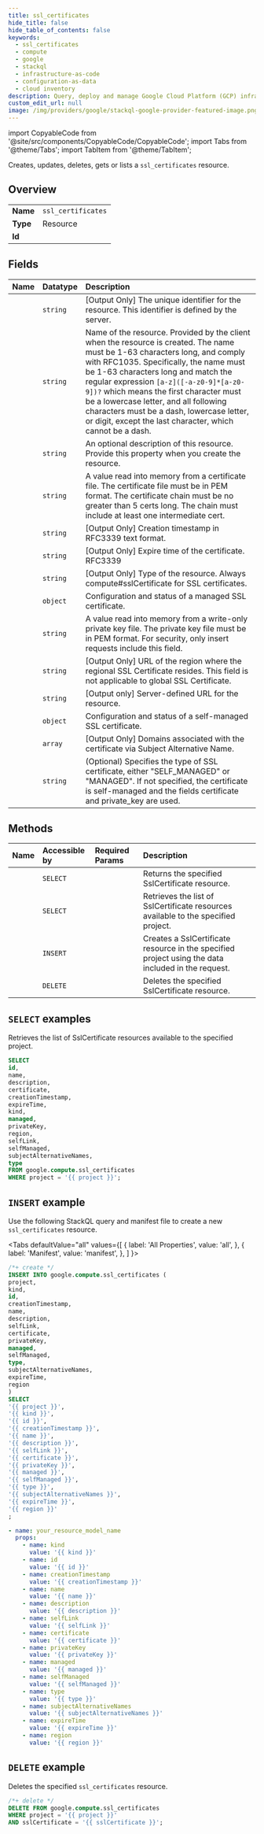 ```yaml
---
title: ssl_certificates
hide_title: false
hide_table_of_contents: false
keywords:
  - ssl_certificates
  - compute
  - google
  - stackql
  - infrastructure-as-code
  - configuration-as-data
  - cloud inventory
description: Query, deploy and manage Google Cloud Platform (GCP) infrastructure and resources using SQL
custom_edit_url: null
image: /img/providers/google/stackql-google-provider-featured-image.png
---
```


import CopyableCode from '@site/src/components/CopyableCode/CopyableCode';
import Tabs from '@theme/Tabs';
import TabItem from '@theme/TabItem';

Creates, updates, deletes, gets or lists a <code>ssl_certificates</code> resource.

## Overview
<table><tbody>
<tr><td><b>Name</b></td><td><code>ssl_certificates</code></td></tr>
<tr><td><b>Type</b></td><td>Resource</td></tr>
<tr><td><b>Id</b></td><td><CopyableCode code="google.compute.ssl_certificates" /></td></tr>
</tbody></table>

## Fields
| Name | Datatype | Description |
|:-----|:---------|:------------|
| <CopyableCode code="id" /> | `string` | [Output Only] The unique identifier for the resource. This identifier is defined by the server. |
| <CopyableCode code="name" /> | `string` | Name of the resource. Provided by the client when the resource is created. The name must be 1-63 characters long, and comply with RFC1035. Specifically, the name must be 1-63 characters long and match the regular expression `[a-z]([-a-z0-9]*[a-z0-9])?` which means the first character must be a lowercase letter, and all following characters must be a dash, lowercase letter, or digit, except the last character, which cannot be a dash. |
| <CopyableCode code="description" /> | `string` | An optional description of this resource. Provide this property when you create the resource. |
| <CopyableCode code="certificate" /> | `string` | A value read into memory from a certificate file. The certificate file must be in PEM format. The certificate chain must be no greater than 5 certs long. The chain must include at least one intermediate cert. |
| <CopyableCode code="creationTimestamp" /> | `string` | [Output Only] Creation timestamp in RFC3339 text format. |
| <CopyableCode code="expireTime" /> | `string` | [Output Only] Expire time of the certificate. RFC3339 |
| <CopyableCode code="kind" /> | `string` | [Output Only] Type of the resource. Always compute#sslCertificate for SSL certificates. |
| <CopyableCode code="managed" /> | `object` | Configuration and status of a managed SSL certificate. |
| <CopyableCode code="privateKey" /> | `string` | A value read into memory from a write-only private key file. The private key file must be in PEM format. For security, only insert requests include this field. |
| <CopyableCode code="region" /> | `string` | [Output Only] URL of the region where the regional SSL Certificate resides. This field is not applicable to global SSL Certificate. |
| <CopyableCode code="selfLink" /> | `string` | [Output only] Server-defined URL for the resource. |
| <CopyableCode code="selfManaged" /> | `object` | Configuration and status of a self-managed SSL certificate. |
| <CopyableCode code="subjectAlternativeNames" /> | `array` | [Output Only] Domains associated with the certificate via Subject Alternative Name. |
| <CopyableCode code="type" /> | `string` | (Optional) Specifies the type of SSL certificate, either "SELF_MANAGED" or "MANAGED". If not specified, the certificate is self-managed and the fields certificate and private_key are used. |

## Methods
| Name | Accessible by | Required Params | Description |
|:-----|:--------------|:----------------|:------------|
| <CopyableCode code="get" /> | `SELECT` | <CopyableCode code="project, sslCertificate" /> | Returns the specified SslCertificate resource. |
| <CopyableCode code="list" /> | `SELECT` | <CopyableCode code="project" /> | Retrieves the list of SslCertificate resources available to the specified project. |
| <CopyableCode code="insert" /> | `INSERT` | <CopyableCode code="project" /> | Creates a SslCertificate resource in the specified project using the data included in the request. |
| <CopyableCode code="delete" /> | `DELETE` | <CopyableCode code="project, sslCertificate" /> | Deletes the specified SslCertificate resource. |

## `SELECT` examples

Retrieves the list of SslCertificate resources available to the specified project.

```sql
SELECT
id,
name,
description,
certificate,
creationTimestamp,
expireTime,
kind,
managed,
privateKey,
region,
selfLink,
selfManaged,
subjectAlternativeNames,
type
FROM google.compute.ssl_certificates
WHERE project = '{{ project }}'; 
```

## `INSERT` example

Use the following StackQL query and manifest file to create a new <code>ssl_certificates</code> resource.

<Tabs
    defaultValue="all"
    values={[
        { label: 'All Properties', value: 'all', },
        { label: 'Manifest', value: 'manifest', },
    ]
}>
<TabItem value="all">

```sql
/*+ create */
INSERT INTO google.compute.ssl_certificates (
project,
kind,
id,
creationTimestamp,
name,
description,
selfLink,
certificate,
privateKey,
managed,
selfManaged,
type,
subjectAlternativeNames,
expireTime,
region
)
SELECT 
'{{ project }}',
'{{ kind }}',
'{{ id }}',
'{{ creationTimestamp }}',
'{{ name }}',
'{{ description }}',
'{{ selfLink }}',
'{{ certificate }}',
'{{ privateKey }}',
'{{ managed }}',
'{{ selfManaged }}',
'{{ type }}',
'{{ subjectAlternativeNames }}',
'{{ expireTime }}',
'{{ region }}'
;
```
</TabItem>
<TabItem value="manifest">

```yaml
- name: your_resource_model_name
  props:
    - name: kind
      value: '{{ kind }}'
    - name: id
      value: '{{ id }}'
    - name: creationTimestamp
      value: '{{ creationTimestamp }}'
    - name: name
      value: '{{ name }}'
    - name: description
      value: '{{ description }}'
    - name: selfLink
      value: '{{ selfLink }}'
    - name: certificate
      value: '{{ certificate }}'
    - name: privateKey
      value: '{{ privateKey }}'
    - name: managed
      value: '{{ managed }}'
    - name: selfManaged
      value: '{{ selfManaged }}'
    - name: type
      value: '{{ type }}'
    - name: subjectAlternativeNames
      value: '{{ subjectAlternativeNames }}'
    - name: expireTime
      value: '{{ expireTime }}'
    - name: region
      value: '{{ region }}'

```
</TabItem>
</Tabs>

## `DELETE` example

Deletes the specified <code>ssl_certificates</code> resource.

```sql
/*+ delete */
DELETE FROM google.compute.ssl_certificates
WHERE project = '{{ project }}'
AND sslCertificate = '{{ sslCertificate }}';
```
